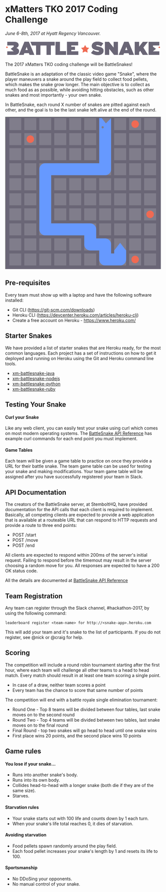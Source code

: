 # xMatters TKO 2017 Coding Challenge

_June 6-8th, 2017 at Hyatt Regency Vancouver._

![Battle Snake](docs/bs-logo-dark.png)

The 2017 xMatters TKO coding challenge will be BattleSnakes!

BattleSnake is an adaptation of the classic video game "Snake", where the player maneuvers a snake around the play field to collect food pellets, which makes the snake grow longer. The main objective is to collect as much food as as possible, while avoiding hitting obstacles, such as other snakes and most importantly - your own snake.

In BattleSnake, each round X number of snakes are pitted against each other, and the goal is to be the last snake left alive at the end of the round.

![Example Game Animation](docs/game.gif)

## Pre-requisites
Every team must show up with a laptop and have the following software installed:
* Git CLI (https://git-scm.com/downloads)
* Heroku CLI (https://devcenter.heroku.com/articles/heroku-cli)
* Create a free account on Heroku - https://www.heroku.com/

## Starter Snakes
We have provided a list of starter snakes that are Heroku ready, for the most common languages. Each project has a set of instructions on how to get it deployed and running on Heroku using the Git and Heroku command line tools.

* [xm-battlesnake-java](https://github.com/xmatters-tko/xm-battlesnake-java)
* [xm-battlesnake-nodejs](https://github.com/xmatters-tko/xm-battlesnake-nodejs)
* [xm-battlesnake-python](https://github.com/xmatters-tko/xm-battlesnake-python)
* [xm-battlesnake-ruby](https://github.com/xmatters-tko/xm-battlesnake-ruby)

## Testing Your Snake
#### Curl your Snake
Like any web client, you can easily test your snake using curl which comes on most modern operating systems. The [BattleSnake API Reference](https://stembolthq.github.io/battle_snake/) has example curl commands for each end point you must implement.

#### Game Tables
Each team will be given a game table to practice on once they provide a URL for their battle snake. The team game table can be used for testing your snake and making modifications. Your team game table will be assigned after you have successfully registered your team in Slack.

## API Documentation
The creators of the BattleSnake server, at StemboltHQ, have provided documentation for the API calls that each client is required to implement. Basically, all competing clients are expected to provide a web application that is available at a routeable URL that can respond to HTTP requests and provide a route to three end points:
* POST /start
* POST /move
* POST /end

All clients are expected to respond within 200ms of the server's initial request. Failing to respond before the timemout may result in the server choosing a random move for you. All responses are expected to have a 200 OK status code.

All the details are documented at [BattleSnake API Reference](https://stembolthq.github.io/battle_snake/)

## Team Registration
Any team can register through the Slack channel, #hackathon-2017, by using the following command:
```
leaderboard register <team-name> for http://<snake-app>.heroku.com
```
This will add your team and it's snake to the list of participants. If you do not register, see @nick or @craig for help.

## Scoring
The competition will include a round robin tournament starting after the first hour, where each team will challenge all other teams to a head to head match. Every match should result in at least one team scoring a single point.
* In case of a draw, neither team scores a point
* Every team has the chance to score that same number of points

The competition will end with a battle royale single elimination tournament:
* Round One - Top 8 teams will be divided between four tables, last snake moves on to the second round
* Round Two - Top 4 teams will be divided between two tables, last snake moves on to the final round
* Final Round - top two snakes will go head to head until one snake wins
* First place wins 20 points, and the second place wins 10 points

## Game rules

#### You lose if your snake…
* Runs into another snake's body.
* Runs into its own body.
* Collides head-to-head with a longer snake (both die if they are of the same size).
* Starves.

#### Starvation rules
* Your snake starts out with 100 life and counts down by 1 each turn.
* When your snake's life total reaches 0, it dies of starvation.

#### Avoiding starvation
* Food pellets spawn randomly around the play field.
* Each food pellet increases your snake's length by 1 and resets its life to 100.

#### Sportsmanship
* No DDoSing your opponents.
* No manual control of your snake.

